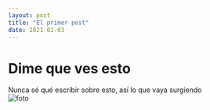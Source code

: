 ```yaml
---
layout: post
title: "El primer post"
date: 2021-02-03
---
```

# Dime que ves esto
Nunca sé qué escribir sobre esto, así lo que vaya surgiendo  
![foto][gato]


[gato]: http://icons.iconarchive.com/icons/google/noto-emoji-animals-nature/256/22221-cat-icon.png
